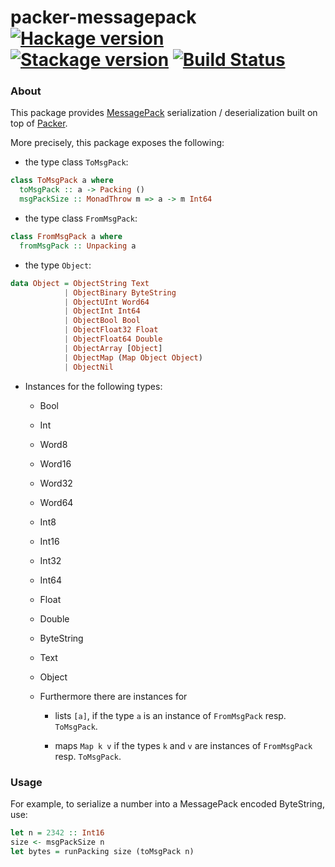 # packer-messagepack [![Hackage version](https://img.shields.io/hackage/v/packer-messagepack.svg?label=Hackage)](https://hackage.haskell.org/package/packer-messagepack) [![Stackage version](https://www.stackage.org/package/packer-messagepack/badge/lts?label=Stackage)](https://www.stackage.org/package/packer-messagepack) [![Build Status](https://travis-ci.org/mtesseract/packer-messagepack.svg?branch=master)](https://travis-ci.org/mtesseract/packer-messagepack)

### About

This package provides [MessagePack](http://msgpack.org/index.html)
serialization / deserialization built on top of
[Packer](https://hackage.haskell.org/package/packer).

More precisely, this package exposes the following:

- the type class `ToMsgPack`:

```haskell
class ToMsgPack a where
  toMsgPack :: a -> Packing ()
  msgPackSize :: MonadThrow m => a -> m Int64
```

- the type class `FromMsgPack`:

```haskell
class FromMsgPack a where
  fromMsgPack :: Unpacking a
```

- the type `Object`:

```haskell
data Object = ObjectString Text
            | ObjectBinary ByteString
            | ObjectUInt Word64
            | ObjectInt Int64
            | ObjectBool Bool
            | ObjectFloat32 Float
            | ObjectFloat64 Double
            | ObjectArray [Object]
            | ObjectMap (Map Object Object)
            | ObjectNil
```

- Instances for the following types:

  - Bool
  - Int
  - Word8
  - Word16
  - Word32
  - Word64
  - Int8
  - Int16
  - Int32
  - Int64
  - Float
  - Double
  - ByteString
  - Text
  - Object

  - Furthermore there are instances for

    - lists `[a]`, if the type `a` is an instance of `FromMsgPack`
      resp. `ToMsgPack`.

    - maps `Map k v` if the types `k` and `v` are instances of
      `FromMsgPack` resp. `ToMsgPack`.

### Usage

For example, to serialize a number into a MessagePack encoded
ByteString, use:

```haskell
let n = 2342 :: Int16
size <- msgPackSize n
let bytes = runPacking size (toMsgPack n)
```
